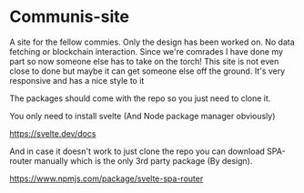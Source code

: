 # Communis-site

A site for the fellow commies. Only the design has been worked on. No data fetching or blockchain interaction. Since we're comrades I have done my part so now someone else has to take on the torch! This site is not even close to done but maybe it can get someone else off the ground. It's very responsive and has a nice style to it 


The packages should come with the repo so you just need to clone it.

You only need to install svelte (And Node package manager obviously)

https://svelte.dev/docs


And in case it doesn't work to just clone the repo you can download SPA-router manually which is the only 3rd party package (By design).

https://www.npmjs.com/package/svelte-spa-router
